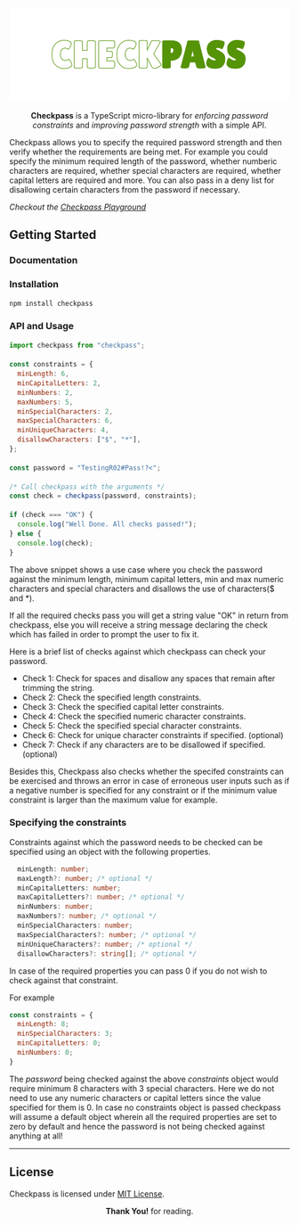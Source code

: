 ![Checkpass](./public/Checkpass.png)

<p style="text-align:center">
  <b>Checkpass</b> is a TypeScript micro-library for <i>enforcing password constraints</i> and <i>improving password strength</i> with a simple API.
</p>

Checkpass allows you to specify the required password strength and then verify
whether the requirements are being met. For example you could specify the minimum
required length of the password, whether numberic characters are required, whether special characters are required, whether capital letters are required and more.
You can also pass in a deny list for disallowing certain characters from the password if necessary.

_Checkout the [Checkpass Playground](https://checkpass-playground.netlify.app/)_

## Getting Started

### Documentation

### Installation

```
npm install checkpass
```

### API and Usage

```javascript
import checkpass from "checkpass";

const constraints = {
  minLength: 6,
  minCapitalLetters: 2,
  minNumbers: 2,
  maxNumbers: 5,
  minSpecialCharacters: 2,
  maxSpecialCharacters: 6,
  minUniqueCharacters: 4,
  disallowCharacters: ["$", "*"],
};

const password = "TestingR02#Pass!?<";

/* Call checkpass with the arguments */
const check = checkpass(password, constraints);

if (check === "OK") {
  console.log("Well Done. All checks passed!");
} else {
  console.log(check);
}
```

The above snippet shows a use case where you check the password against the minimum length,
minimum capital letters, min and max numeric characters and special characters and disallows the
use of characters($ and \*).

If all the required checks pass you will get a string value "OK" in return from checkpass, else you will
receive a string message declaring the check which has failed in order to prompt the user to fix it.

Here is a brief list of checks against which checkpass can check your password.

- Check 1: Check for spaces and disallow any spaces that remain after trimming the string.
- Check 2: Check the specified length constraints.
- Check 3: Check the specified capital letter constraints.
- Check 4: Check the specified numeric character constraints.
- Check 5: Check the specified special character constraints.
- Check 6: Check for unique character constraints if specified. (optional)
- Check 7: Check if any characters are to be disallowed if specified. (optional)

Besides this, Checkpass also checks whether the specifed constraints can be exercised and throws an error in case of erroneous user inputs such as
if a negative number is specified for any constraint or if the minimum value constraint is larger than the maximum value for example.

### Specifying the constraints

Constraints against which the password needs to be checked can be specified using an object with the following properties.

```typescript
  minLength: number;
  maxLength?: number; /* optional */
  minCapitalLetters: number;
  maxCapitalLetters?: number; /* optional */
  minNumbers: number;
  maxNumbers?: number; /* optional */
  minSpecialCharacters: number;
  maxSpecialCharacters?: number; /* optional */
  minUniqueCharacters?: number; /* optional */
  disallowCharacters?: string[]; /* optional */
```

In case of the required properties you can pass 0 if you do not wish to check against
that constraint.

For example

```javascript
const constraints = {
  minLength: 8;
  minSpecialCharacters: 3;
  minCapitalLetters: 0;
  minNumbers: 0;
}
```

The _password_ being checked against the above _constraints_ object would require minimum 8 characters with 3 special characters. Here we do not need to use any numeric characters or capital letters since the value specified for them is 0.
In case no constraints object is passed checkpass will assume a default object wherein all the required properties are set to zero by default and hence the password is not being checked against anything at all!

---

## License

Checkpass is licensed under [MIT License](./LICENSE).

<p style="text-align:center"><b>Thank You!</b> for reading.</p>
